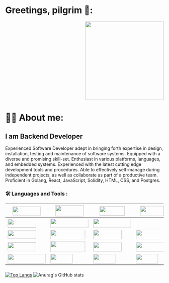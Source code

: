 
# Greetings, pilgrim 🤘:
 <div id="header" align="right">
  <img src="https://user-images.githubusercontent.com/73220736/199696203-5b063f9d-6817-4520-82eb-624e6c730532.gif" width="250" height="250"/> 
</div>
<h1> 
  👩‍💻 About me:

</h1>
<h2>I am Backend Developer</h2>
<p>Experienced Software Developer adept in bringing forth expertise in design, installation, testing and maintenance of software systems. Equipped with a diverse and promising skill-set. Enthusiast in various platforms, languages, and embedded systems. Experienced with the latest cutting edge development tools and procedures. Able to effectively self-manage during independent projects, as well as collaborate as part of a productive team. Proficient in Golang, React, JavaScript, Solidity, HTML, CSS, and Postgres.</p>
    

  
### :hammer_and_wrench: Languages and Tools :

| <img src="https://img.shields.io/badge/-FrontEnd-orange" width=90 height=28 /> | <img src="https://img.shields.io/badge/-javascript-blueviolet" width=90 height=35 /> | <img src="https://img.shields.io/badge/-react-ff69b4" width=80 height=30 /> | <img src="https://img.shields.io/badge/-HTML-b7f0ad" width=75 height=32 /> | <img src="https://img.shields.io/badge/-CSS-b7f0ad" width=80 height=28 />  |
| ------------- | ------------------- | ----------------| ----------------|  ----------------|
| <img src="https://img.shields.io/badge/-BackEnd-orange" width=90 height=28 />  | <img src="https://img.shields.io/badge/-Golang(Chi, Gin)-blueviolet" width=120 height=30 />    | <img src="https://img.shields.io/badge/-Python(Django)-9893da" width=120 height=30 />  |
| <img src="https://img.shields.io/badge/-BlockChain-orange" width=90 height=28 /> | <img src="https://img.shields.io/badge/-GoEthereum-blue" width=110 height=30 /> | <img src="https://img.shields.io/badge/-Hardhat-4cb963" width=90 height=30 /> |  <img src="https://img.shields.io/badge/-Solidity-00cccc" width=90 height=30 /> |      <img src="https://img.shields.io/badge/-Truffle-f1d302" width=90 height=30 /> | | ----------------- | ----------------- |-----------------| ----------------| ----------------| ----------------| ----------------|      
| <img src="https://img.shields.io/badge/-Contact-orange" width=90 height=28 /> |  <a href="https://telegram.me/usioa"> <img src="https://img.shields.io/badge/-Telegram-89bbfe" width=110 height=35> </a> | <a href="https://mail.google.com/mail/u/1/?view=cm&fs=1&to=qniwwwersss@gmail.com&tf=1"> <img src="https://img.shields.io/badge/-Email-00ffc5" width=90 height=30> </a> |  <a href="https://www.linkedin.com/in/oleksandr-matviienko-4a7b16248"/> <img src="https://img.shields.io/badge/-LinkedIn-adf5ff" width=100 height=30> </a> | <a href="https://wakatime.com/@werniq"><img src="https://img.shields.io/badge/-WakaTime-adf5ff" width=100 height=30> </a> |  
<img src="https://img.shields.io/badge/-DevOpsTools-orange" width=120 height=30 /> | <img src="https://img.shields.io/badge/-Docker-blue" width=70 height=30 /> |  <img src="https://img.shields.io/badge/-Jenkins-crimson" width=70 height=30 /> |  <img src="https://img.shields.io/badge/-Gitlab-orange" width=70 height=30 /> |


### 
<!-- [![GitHub Streak](http://github-readme-streak-stats.herokuapp.com?user=werniq&theme=dark&background=000000)](https://git.io/streak-stats) -->
[![Top Langs](https://github-readme-stats.vercel.app/api/top-langs/?username=werniq&layout=compact&theme=vision-friendly-dark)](https://github.com/werniq/github-readme-stats) 
![Anurag's GitHub stats](https://github-readme-stats.vercel.app/api?username=werniq&show_icons=true&theme=radical)

